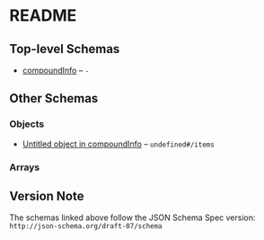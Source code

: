 # README

## Top-level Schemas

*   [compoundInfo](./compound_info.md) – `-`

## Other Schemas

### Objects

*   [Untitled object in compoundInfo](./compound_info-items.md) – `undefined#/items`

### Arrays



## Version Note

The schemas linked above follow the JSON Schema Spec version: `http://json-schema.org/draft-07/schema`
